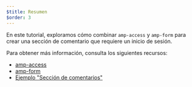 ```yaml
---
$title: Resumen
$order: 3
---
```

En este tutorial, exploramos cómo combinar `amp-access` y `amp-form` para crear una sección de comentario que requiere un inicio de sesión.

Para obtener más información, consulta los siguientes recursos:

- [amp-access](https://www.ampproject.org/es/docs/reference/components/amp-access)
- [amp-form](https://www.ampproject.org/es/docs/reference/components/amp-form)
- [Ejemplo "Sección de comentarios"](https://ampbyexample.com/samples_templates/comment_section/)
